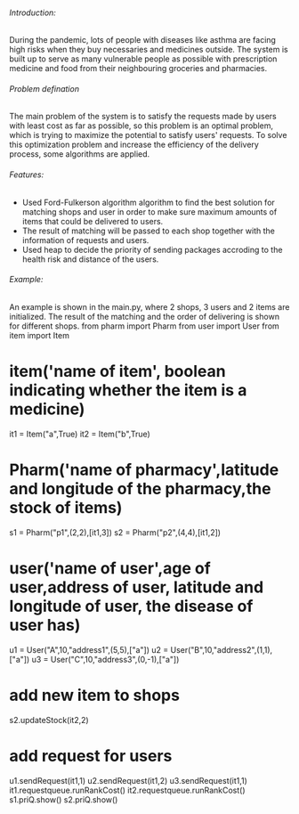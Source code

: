 ###### Introduction:
   During the pandemic, lots of people with diseases like asthma are facing high risks when they buy necessaries and medicines
outside. The system is built up to serve as
many vulnerable people as possible with
prescription medicine and food from their
neighbouring groceries and pharmacies.

###### Problem defination
The main problem of the system is to satisfy
the requests made by users with least cost as
far as possible, so this problem is an optimal
problem, which is trying to maximize the
potential to satisfy users' requests. To solve this
optimization problem and increase the
efficiency of the delivery process, some
algorithms are applied. 

###### Features:
   * Used Ford-Fulkerson algorithm algorithm to find the best solution for matching shops and user
   in order to make sure maximum amounts of items that could be
delivered to users.
   * The result of matching will be passed to each shop together with the information 
   of requests and users. 
   * Used heap to decide the priority of sending packages accroding to the health risk 
   and distance of the users.
   
###### Example:
   An example is shown in the main.py, where 2 shops, 3 users and 2 items are initialized.
   The result of the matching and the order of delivering is shown for different shops.
   from pharm import Pharm
from user import User
from item import Item
# item('name of item', boolean indicating whether the item is a medicine)
it1 = Item("a",True)
it2 = Item("b",True)
# Pharm('name of pharmacy',latitude and longitude of the pharmacy,the stock of items)
s1 = Pharm("p1",(2,2),[it1,3])
s2 = Pharm("p2",(4,4),[it1,2])
# user('name of user',age of user,address of user, latitude and longitude of user, the disease of user has)
u1 = User("A",10,"address1",(5,5),["a"])
u2 = User("B",10,"address2",(1,1),["a"])
u3 = User("C",10,"address3",(0,-1),["a"])
# add new item to shops
s2.updateStock(it2,2)
# add request for users
u1.sendRequest(it1,1)
u2.sendRequest(it1,2)
u3.sendRequest(it1,1)
it1.requestqueue.runRankCost()
it2.requestqueue.runRankCost()
s1.priQ.show()
s2.priQ.show()
